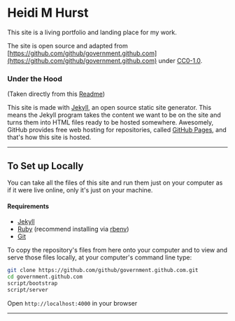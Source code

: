 # Heidi M Hurst 

This site is a living portfolio and landing place for my work.

The site is open source and adapted from [https://github.com/github/government.github.com](https://github.com/github/government.github.com) under [CC0-1.0](https://creativecommons.org/publicdomain/zero/1.0/).


### Under the Hood

(Taken directly from this [Readme](https://github.com/github/government.github.com/blob/gh-pages/readme.md))

This site is made with [Jekyll](http://jekyllrb.com), an open source static site generator. This means the Jekyll program takes the content we want to be on the site and turns them into HTML files ready to be hosted somewhere. Awesomely, GitHub provides free web hosting for repositories, called [GitHub Pages](http://pages.github.com/), and that's how this site is hosted. 

---

## To Set up Locally

You can take all the files of this site and run them just on your computer as if it were live online, only it's just on your machine.

#### Requirements

* [Jekyll](http://jekyllrb.com/)
* [Ruby](https://www.ruby-lang.org/en/) (recommend installing via [rbenv](https://github.com/rbenv/rbenv#installing-ruby-versions))
* [Git](http://git-scm.com/)


To copy the repository's files from here onto your computer and to view and serve those files locally, at your computer's command line type:

```bash
git clone https://github.com/github/government.github.com.git
cd government.github.com
script/bootstrap
script/server
```
Open `http://localhost:4000` in your browser

----

